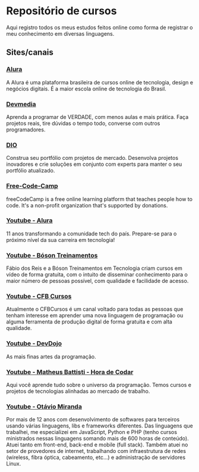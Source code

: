 # Repositório de cursos

Aqui registro todos os meus estudos feitos online como forma de registrar o meu conhecimento em diversas linguagens.

## Sites/canais

### [Alura](https://www.alura.com.br/)
A Alura é uma plataforma brasileira de cursos online de tecnologia, design e negócios digitais. É a maior escola online de tecnologia do Brasil. 
### [Devmedia](https://www.devmedia.com.br/)
Aprenda a programar de VERDADE, com menos aulas e mais prática. Faça projetos reais, tire dúvidas o tempo todo, converse com outros programadores.
### [DIO](https://www.dio.me/)
Construa seu portfólio com projetos de mercado. Desenvolva projetos inovadores e crie soluções em conjunto com experts para manter o seu portfólio atualizado.
### [Free-Code-Camp](https://www.freecodecamp.org/)
freeCodeCamp is a free online learning platform that teaches people how to code. It's a non-profit organization that's supported by donations. 
### [Youtube - Alura](https://www.youtube.com/@alura)
11 anos transformando a comunidade tech do país. Prepare-se para o próximo nível da sua carreira em tecnologia!​
### [Youtube - Bóson Treinamentos](https://www.youtube.com/@bosontreinamentos)
Fábio dos Reis e a Bóson Treinamentos em Tecnologia criam cursos em vídeo de forma gratuita, com o intuito de disseminar conhecimento para o maior número de pessoas possível, com qualidade e facilidade de acesso.
### [Youtube - CFB Cursos](https://www.youtube.com/@cfbcursos)
Atualmente o CFBCursos é um canal voltado para todas as pessoas que tenham interesse em aprender uma nova linguagem de programação ou alguma ferramenta de produção digital de forma gratuita e com alta qualidade.
### [Youtube - DevDojo](https://www.youtube.com/@DevDojoBrasil)
As mais finas artes da programação.
### [Youtube - Matheus Battisti - Hora de Codar](https://www.youtube.com/@MatheusBattisti)
Aqui você aprende tudo sobre o universo da programação. Temos cursos e projetos de tecnologias alinhadas ao mercado de trabalho.
### [Youtube - Otávio Miranda](https://www.youtube.com/c/Ot%C3%A1vioMiranda)
Por mais de 12 anos com desenvolvimento de softwares para terceiros usando várias linguagens, libs e frameworks diferentes. Das linguagens que trabalhei, me especializei em JavaScript, Python e PHP (tenho cursos ministrados nessas linguagens somando mais de 600 horas de conteúdo). Atuei tanto em front-end, back-end e mobile (full stack). Também atuei no setor de provedores de internet, trabalhando com infraestrutura de redes (wireless, fibra óptica, cabeamento, etc...) e  administração de servidores Linux. 
